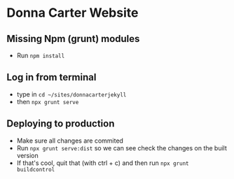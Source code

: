 # Donna Carter Website

## Missing Npm (grunt) modules
- Run `npm install`

## Log in from terminal
- type in `cd ~/sites/donnacarterjekyll`
- then `npx grunt serve`

## Deploying to production
- Make sure all changes are commited
- Run `npx grunt serve:dist` so we can see check the changes on the built version
- If that's cool, quit that (with ctrl + c) and then run `npx grunt buildcontrol`
